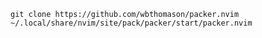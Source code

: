 `git clone https://github.com/wbthomason/packer.nvim ~/.local/share/nvim/site/pack/packer/start/packer.nvim`
